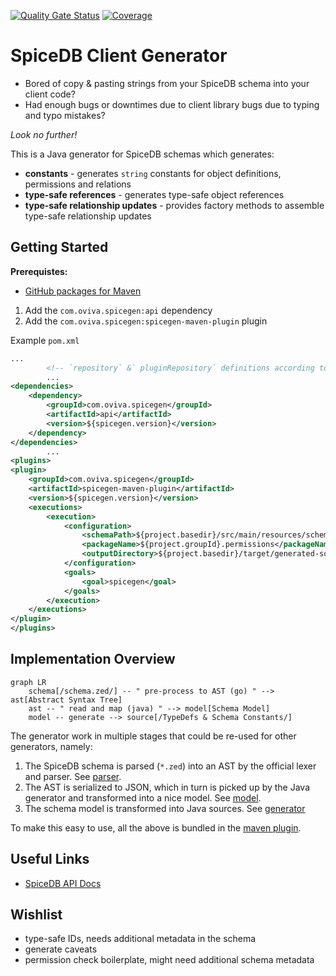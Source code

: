 [![Quality Gate Status](https://sonarcloud.io/api/project_badges/measure?project=oviva-ag_spicegen&metric=alert_status)](https://sonarcloud.io/summary/new_code?id=oviva-ag_spicegen)
[![Coverage](https://sonarcloud.io/api/project_badges/measure?project=oviva-ag_spicegen&metric=coverage)](https://sonarcloud.io/summary/new_code?id=oviva-ag_spicegen)
# SpiceDB Client Generator

- Bored of copy & pasting strings from your SpiceDB schema into your client code?
- Had enough bugs or downtimes due to client library bugs due to typing and typo mistakes?

*Look no further!*

This is a Java generator for SpiceDB schemas which generates:

- **constants** - generates `string` constants for object definitions, permissions and relations
- **type-safe references** - generates type-safe object references
- **type-safe relationship updates** - provides factory methods to assemble type-safe relationship updates

## Getting Started

**Prerequistes:**

- [GitHub packages for Maven](https://docs.github.com/de/packages/working-with-a-github-packages-registry/working-with-the-apache-maven-registry)

1. Add the  `com.oviva.spicegen:api` dependency
2. Add the  `com.oviva.spicegen:spicegen-maven-plugin` plugin

Example `pom.xml`

```xml
...
        <!-- `repository` &` pluginRepository` definitions according to GitHub package -->
        ...
<dependencies>
    <dependency>
        <groupId>com.oviva.spicegen</groupId>
        <artifactId>api</artifactId>
        <version>${spicegen.version}</version>
    </dependency>
</dependencies>
        ...
<plugins>
<plugin>
    <groupId>com.oviva.spicegen</groupId>
    <artifactId>spicegen-maven-plugin</artifactId>
    <version>${spicegen.version}</version>
    <executions>
        <execution>
            <configuration>
                <schemaPath>${project.basedir}/src/main/resources/schema.zed</schemaPath>
                <packageName>${project.groupId}.permissions</packageName>
                <outputDirectory>${project.basedir}/target/generated-sources/src/main/java</outputDirectory>
            </configuration>
            <goals>
                <goal>spicegen</goal>
            </goals>
        </execution>
    </executions>
</plugin>
</plugins>
```

## Implementation Overview

```mermaid
graph LR
    schema[/schema.zed/] -- " pre-process to AST (go) " --> ast[Abstract Syntax Tree]
    ast -- " read and map (java) " --> model[Schema Model]
    model -- generate --> source[/TypeDefs & Schema Constants/]
```

The generator work in multiple stages that could be re-used for other generators, namely:

1. The SpiceDB schema is parsed (`*.zed`) into an AST by the official lexer and parser. See [parser](./parser).
2. The AST is serialized to JSON, which in turn is picked up by the Java generator and transformed
   into a nice model. See [model](./model).
3. The schema model is transformed into Java sources. See [generator](./generator)

To make this easy to use, all the above is bundled in the [maven plugin](./generator-maven-plugin).

## Useful Links

- [SpiceDB API Docs](https://buf.build/authzed/api/docs/main/authzed.api.v1)

## Wishlist

- type-safe IDs, needs additional metadata in the schema
- generate caveats
- permission check boilerplate, might need additional schema metadata
